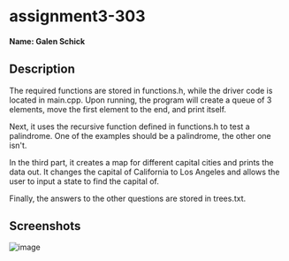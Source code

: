 # assignment3-303
#### Name: Galen Schick

## Description
The required functions are stored in functions.h, while the driver code is located in main.cpp. Upon running, the program will create a queue of 3 elements, move the first element to the end, and print itself. 
 
Next, it uses the recursive function defined in functions.h to test a palindrome. One of the examples should be a palindrome, the other one isn't.
 
In the third part, it creates a map for different capital cities and prints the data out. It changes the capital of California to Los Angeles and allows the user to input a state to find the capital of.
 
 
Finally, the answers to the other questions are stored in trees.txt.

## Screenshots
![image](https://user-images.githubusercontent.com/114014403/206065569-a5272078-58ca-45ae-bfc7-bb0399dce03b.png)
